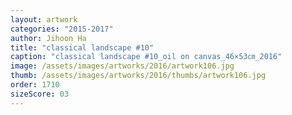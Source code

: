 ```yaml
---
layout: artwork
categories: "2015-2017"
author: Jihoon Ha
title: "classical landscape #10"
caption: "classical landscape #10_oil on canvas_46×53㎝_2016"
image: /assets/images/artworks/2016/artwork106.jpg
thumb: /assets/images/artworks/2016/thumbs/artwork106.jpg
order: 1710
sizeScore: 03
---
```

